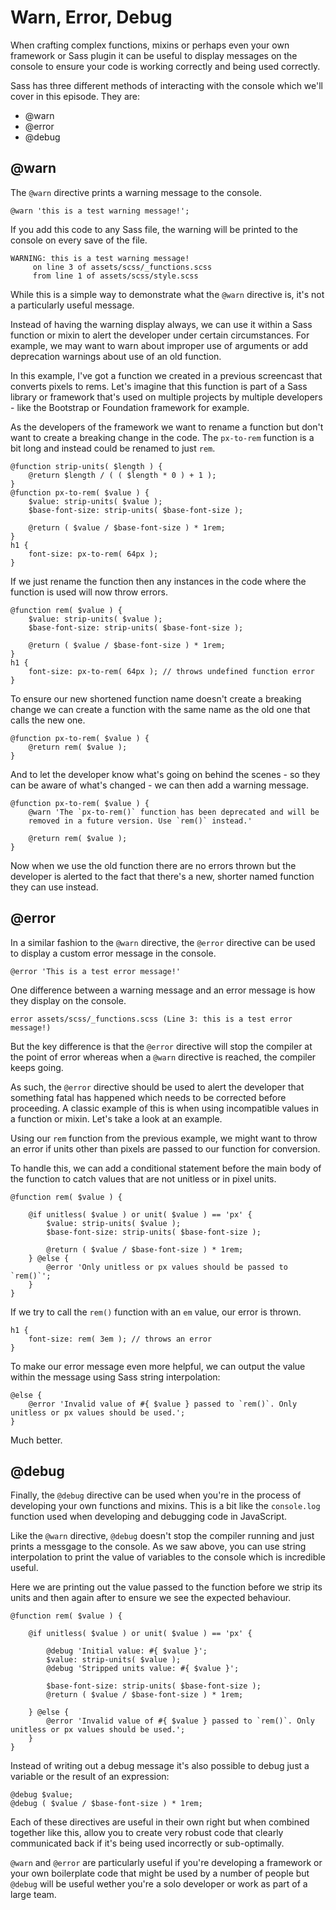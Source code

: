 # Warn, Error, Debug

When crafting complex functions, mixins or perhaps even your own 
framework or Sass plugin it can be useful to display messages on the
console to ensure your code is working correctly and being used
correctly. 

Sass has three different methods of interacting with the
console which we'll cover in this episode. They are:

* @warn
* @error
* @debug


## @warn

The `@warn` directive prints a warning message to the console.

	@warn 'this is a test warning message!';

If you add this code to any Sass file, the warning will be printed to
the console on every save of the file.

	WARNING: this is a test warning message!
         on line 3 of assets/scss/_functions.scss
         from line 1 of assets/scss/style.scss

While this is a simple way to demonstrate what the `@warn` directive is,
it's not a particularly useful message.

Instead of having the warning display always, we can use it within
a Sass function or mixin to alert the developer under certain
circumstances. For example, we may want to warn about improper use of
arguments or add deprecation warnings about use of an old function.

In this example, I've got a function we created in a previous screencast
that converts pixels to rems. Let's imagine that this function is part
of a Sass library or framework that's used on multiple projects by
multiple developers - like the Bootstrap or Foundation framework for
example.

As the developers of the framework we want to rename a function but
don't want to create a breaking change in the code. The `px-to-rem`
function is a bit long and instead could be renamed to just `rem`. 

	@function strip-units( $length ) {
		@return $length / ( ( $length * 0 ) + 1 );
	}
	@function px-to-rem( $value ) {
		$value: strip-units( $value );
		$base-font-size: strip-units( $base-font-size );

		@return ( $value / $base-font-size ) * 1rem;
	}
	h1 {
		font-size: px-to-rem( 64px );
	}

If we just rename the function then any instances in the code where the
function is used will now throw errors.

	@function rem( $value ) {
		$value: strip-units( $value );
		$base-font-size: strip-units( $base-font-size );

		@return ( $value / $base-font-size ) * 1rem;
	}
	h1 {
		font-size: px-to-rem( 64px ); // throws undefined function error
	}

To ensure our new shortened function name doesn't create a breaking
change we can create a function with the same name as the old one that
calls the new one.

	@function px-to-rem( $value ) {
		@return rem( $value );
	}

And to let the developer know what's going on behind the scenes - so
they can be aware of what's changed - we can then add a warning message.

	@function px-to-rem( $value ) {
		@warn 'The `px-to-rem()` function has been deprecated and will be
		removed in a future version. Use `rem()` instead.'

		@return rem( $value );
	}

Now when we use the old function there are no errors thrown but the
developer is alerted to the fact that there's a new, shorter named
function they can use instead.


## @error

In a similar fashion to the `@warn` directive, the `@error` directive
can be used to display a custom error message in the console.

	@error 'This is a test error message!'

One difference between a warning message and an error message is how
they display on the console.

	error assets/scss/_functions.scss (Line 3: this is a test error message!)

But the key difference is that the `@error` directive will stop the
compiler at the point of error whereas when a `@warn` directive is
reached, the compiler keeps going.

As such, the `@error` directive should be used to alert the developer
that something fatal has happened which needs to be corrected before
proceeding. A classic example of this is when using incompatible values
in a function or mixin. Let's take a look at an example.

Using our `rem` function from the previous example, we might want to
throw an error if units other than pixels are passed to our function for
conversion.

To handle this, we can add a conditional statement before the main body
of the function to catch values that are not unitless or in pixel units.

	@function rem( $value ) {

		@if unitless( $value ) or unit( $value ) == 'px' {
			$value: strip-units( $value );
			$base-font-size: strip-units( $base-font-size );

			@return ( $value / $base-font-size ) * 1rem;
		} @else {
			@error 'Only unitless or px values should be passed to `rem()`';
		}
	}

If we try to call the `rem()` function with an `em` value, our error is
thrown.

	h1 {
		font-size: rem( 3em ); // throws an error
	}

To make our error message even more helpful, we can output the value
within the message using Sass string interpolation:

	@else {
		@error 'Invalid value of #{ $value } passed to `rem()`. Only unitless or px values should be used.';
	}

Much better.


## @debug

Finally, the `@debug` directive can be used when you're in the process
of developing your own functions and mixins. This is a bit like the
`console.log` function used when developing and debugging code in
JavaScript.

Like the `@warn` directive, `@debug` doesn't stop the compiler running
and just prints a messgage to the console. As we saw above, you can use
string interpolation to print the value of variables to the console
which is incredible useful.

Here we are printing out the value passed to the function before we
strip its units and then again after to ensure we see the expected
behaviour.

	@function rem( $value ) {

		@if unitless( $value ) or unit( $value ) == 'px' {

			@debug 'Initial value: #{ $value }';
			$value: strip-units( $value );
			@debug 'Stripped units value: #{ $value }';

			$base-font-size: strip-units( $base-font-size );
			@return ( $value / $base-font-size ) * 1rem;

		} @else {
			@error 'Invalid value of #{ $value } passed to `rem()`. Only unitless or px values should be used.';
		}
	}

Instead of writing out a debug message it's also possible to debug just
a variable or the result of an expression:


	@debug $value;
	@debug ( $value / $base-font-size ) * 1rem;

Each of these directives are useful in their own right but when combined
together like this, allow you to create very robust code that clearly
communicated back if it's being used incorrectly or sub-optimally.

`@warn` and `@error` are particularly useful if you're developing
a framework or your own boilerplate code that might be used by a number
of people but `@debug` will be useful wether you're a solo developer or
work as part of a large team.
